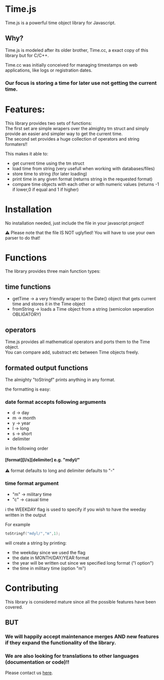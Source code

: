 # Time.js

Time.js is a powerful time object library for Javascript.

## Why?
Time.js is modeled after its older brother, Time.cc, a exact copy of this library but for C/C++.

Time.cc was initially conceived for managing timestamps on web applications, like logs or registration dates.  

### Our focus is <b>storing</b> a time for later use <b>not getting</b> the current time.   
# Features:
This library provides two sets of functions:  
The first set are simple wrapers over the almighty tm struct and simply provide an easier and simpler way to get the current time.  
The second set provides a huge collection of operators and string formaters!!  

This makes it able to:
- get current time using the tm struct
- load time from string (very usefull when working with databases/files)
- store time to string (for later loading)
- print time in any given format (returns string in the requested format)
- compare time objects with each other or with numeric values (returns -1 if lower,0 if equal and 1 if higher)

# Installation

No installation needed, just include the file in your javascript project!

:warning: Please note that the file IS NOT uglyfied! You will have to use your own parser to do that!

# Functions

The library provides three main function types:

## time functions
- getTime -> a very friendly wraper to the Date() object that gets current time and stores it in the Time object
- fromString -> loads a Time object from a string (semicolon seperation OBLIGATORY)

## operators
Time.js provides all mathematical operators and ports them to the Time object.  
You can compare add, substract etc between Time objects freely.  

## formated output functions

The almighty "toStringf" prints anything in any format.  

the formatting is easy: 

### date format accepts following arguments
- d -> day
- m -> month
- y -> year
- l -> long
- s -> short
- delimiter

in the following order 

#### <b>[format][l/s][delimiter]</b> e.g. "mdyl/"  

:warning: format defaults to long and delimiter defaults to "-"
    
### time format argument
- "m" -> military time 
- "c" -> casual time

:information_source: the WEEKDAY flag is used to specify if you wish to have the weeday written in the output

For example 
```c
toStringf("mdyl/","m",1);
```
 will create a string by printing:
- the weekday since we used the flag
- the date in MONTH/DAY/YEAR format 
- the year will be written out since we specified long format ("l option")
- the time in military time (option "m")

# Contributing

This library is considered mature since all the possible features have been covered.  

## BUT

### We will happily accept maintenance merges <b>AND new features</b> if they expand the functionality of the library.  

### We are also looking for translations to other languages (documentation or code)!!  

Please contact us <a href="https://gitlab.com/dianshane">here</a>.
